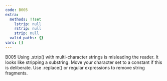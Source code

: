 ```yaml
---
code: B005
extra:
  methods: !!set
    lstrip: null
    rstrip: null
    strip: null
  valid_paths: {}
vars: []
---
```


B005 Using .strip() with multi-character strings is misleading the reader. It looks like stripping a substring. Move your character set to a constant if this is deliberate. Use .replace() or regular expressions to remove string fragments.